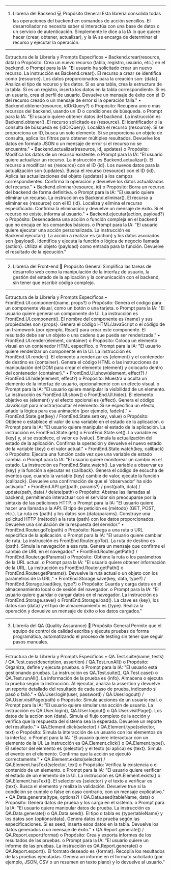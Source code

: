 ________________________________________
1. Librería del Backend 💻
Propósito General
Esta librería consolida todas las operaciones del backend en comandos de acción sencillos. El desarrollador no necesita saber si interactúa con una base de datos o un servicio de autenticación. Simplemente le dice a la IA lo que quiere hacer (crear, obtener, actualizar), y la IA se encarga de determinar el recurso y ejecutar la operación.
________________________________________
Estructura de la Librería y Prompts Específicos
•	Backend.crear(resource, data)
o	Propósito: Crea un nuevo recurso (tabla, registro, usuario, etc.) en el backend.
o	Prompt para la IA: "El usuario ha solicitado crear un nuevo recurso. La instrucción es Backend.crear(). El recurso a crear se identifica como {resource}. Los datos proporcionados para la creación son: {data}. Analiza el tipo de recurso y los datos. Si es una tabla, crea la estructura de la tabla. Si es un registro, inserta los datos en la tabla correspondiente. Si es un usuario, crea el perfil de usuario. Devuelve un mensaje de éxito con el ID del recurso creado o un mensaje de error si la operación falla."
•	Backend.obtener(resource, idOrQuery?)
o	Propósito: Recupera uno o más recursos del backend, usando un ID o condiciones de búsqueda.
o	Prompt para la IA: "El usuario quiere obtener datos del backend. La instrucción es Backend.obtener(). El recurso solicitado es {resource}. El identificador o la consulta de búsqueda es {idOrQuery}. Localiza el recurso {resource}. Si se proporciona un ID, busca un solo elemento. Si se proporciona un objeto de consulta, aplica los filtros para obtener múltiples resultados. Devuelve los datos en formato JSON o un mensaje de error si el recurso no se encuentra."
•	Backend.actualizar(resource, id, updates)
o	Propósito: Modifica los datos de un recurso existente.
o	Prompt para la IA: "El usuario quiere actualizar un recurso. La instrucción es Backend.actualizar(). El recurso a modificar es {resource} con el ID {id}. Los nuevos datos para la actualización son {updates}. Busca el recurso {resource} con el ID {id}. Aplica las actualizaciones del objeto {updates} a los campos correspondientes. Confirma la operación y devuelve los datos actualizados del recurso."
•	Backend.eliminar(resource, id)
o	Propósito: Borra un recurso del backend de forma definitiva.
o	Prompt para la IA: "El usuario quiere eliminar un recurso. La instrucción es Backend.eliminar(). El recurso a eliminar es {resource} con el ID {id}. Localiza y elimina el recurso especificado. Confirma la eliminación y devuelve un mensaje de éxito. Si el recurso no existe, informa al usuario."
•	Backend.ejecutar(action, payload?)
o	Propósito: Desencadena una acción o función compleja en el backend que no encaja en los comandos básicos.
o	Prompt para la IA: "El usuario quiere ejecutar una acción personalizada. La instrucción es Backend.ejecutar(). La acción a realizar es {action} y los datos asociados son {payload}. Identifica y ejecuta la función o lógica de negocio llamada {action}. Utiliza el objeto {payload} como entrada para la función. Devuelve el resultado de la ejecución."
________________________________________
2. Librería del Front-end 🎨
Propósito General
Simplifica las tareas de desarrollo web como la manipulación de la interfaz de usuario, la gestión del estado de la aplicación y la comunicación con el backend, sin tener que escribir código complejo.
________________________________________
Estructura de la Librería y Prompts Específicos
•	FrontEnd.UI.component(name, props?)
o	Propósito: Genera el código para un componente visual, como un botón o una tarjeta.
o	Prompt para la IA: "El usuario quiere generar un componente de UI. La instrucción es FrontEnd.UI.component(). El nombre del componente es {name} y sus propiedades son {props}. Genera el código HTML/JavaScript o el código de un framework (por ejemplo, React) para crear este componente. El resultado debe ser un objeto o una cadena que pueda ser renderizada."
•	FrontEnd.UI.render(element, container)
o	Propósito: Coloca un elemento visual en un contenedor HTML específico.
o	Prompt para la IA: "El usuario quiere renderizar un componente en la UI. La instrucción es FrontEnd.UI.render(). El elemento a renderizar es {element} y el contenedor de destino es {container}. Genera el código HTML o las instrucciones de manipulación del DOM para crear el elemento {element} y colocarlo dentro del contenedor {container}."
•	FrontEnd.UI.show(element, effect?) / FrontEnd.UI.hide(element, effect?)
o	Propósito: Muestra u oculta un elemento de la interfaz de usuario, opcionalmente con un efecto visual.
o	Prompt para la IA: "El usuario quiere manipular la visibilidad de un elemento. La instrucción es FrontEnd.UI.show() o FrontEnd.UI.hide(). El elemento objetivo es {element} y el efecto opcional es {effect}. Genera el código JavaScript para mostrar/ocultar el elemento. Si se especifica un efecto, añade la lógica para esa animación (por ejemplo, fadeIn)."
•	FrontEnd.State.get(key) / FrontEnd.State.set(key, value)
o	Propósito: Obtiene o establece el valor de una variable en el estado de la aplicación.
o	Prompt para la IA: "El usuario quiere manipular el estado de la aplicación. La instrucción es FrontEnd.State.get() o FrontEnd.State.set(). La variable es {key} y, si se establece, el valor es {value}. Simula la actualización del estado de la aplicación. Confirma la operación y devuelve el nuevo estado de la variable {key} o el valor actual."
•	FrontEnd.State.watch(key, callback)
o	Propósito: Ejecuta una función cada vez que una variable de estado cambia.
o	Prompt para la IA: "El usuario quiere monitorear un cambio en el estado. La instrucción es FrontEnd.State.watch(). La variable a observar es {key} y la función a ejecutar es {callback}. Genera el código de escucha de eventos que, cuando la variable {key} cambie de valor, ejecute la función {callback}. Devuelve una confirmación de que el 'observador' ha sido activado."
•	FrontEnd.API.get(path, params?) / post(path, data) / update(path, data) / delete(path)
o	Propósito: Abstrae las llamadas al backend, permitiendo interactuar con el servidor sin preocuparse por la sintaxis de las peticiones HTTP.
o	Prompt para la IA: "El usuario quiere hacer una llamada a la API. El tipo de petición es {método} (GET, POST, etc.). La ruta es {path} y los datos son {data/params}. Construye una solicitud HTTP {método} a la ruta {path} con los datos proporcionados. Devuelve una simulación de la respuesta del servidor."
•	FrontEnd.Router.goTo(path)
o	Propósito: Navega a una ruta o URL específica de la aplicación.
o	Prompt para la IA: "El usuario quiere cambiar de ruta. La instrucción es FrontEnd.Router.goTo(). La ruta de destino es {path}. Simula la navegación a esa ruta. Genera un mensaje que confirme el cambio de URL en el navegador."
•	FrontEnd.Router.getPath() / FrontEnd.Router.getParams()
o	Propósito: Obtiene la ruta o los parámetros de la URL actual.
o	Prompt para la IA: "El usuario quiere obtener información de la URL. La instrucción es FrontEnd.Router.getPath() o FrontEnd.Router.getParams(). Devuelve la ruta actual o un objeto con los parámetros de la URL."
•	FrontEnd.Storage.save(key, data, type?) / FrontEnd.Storage.load(key, type?)
o	Propósito: Guarda y carga datos en el almacenamiento local o de sesión del navegador.
o	Prompt para la IA: "El usuario quiere guardar o cargar datos en el navegador. La instrucción es FrontEnd.Storage.save() o FrontEnd.Storage.load(). La clave es {key}, los datos son {data} y el tipo de almacenamiento es {type}. Realiza la operación y devuelve un mensaje de éxito o los datos cargados."
________________________________________
3. Librería del QA (Quality Assurance) 🧪
Propósito General
Permite que el equipo de control de calidad escriba y ejecute pruebas de forma programática, automatizando el proceso de testing sin tener que seguir pasos manuales.
________________________________________
Estructura de la Librería y Prompts Específicos
•	QA.Test.suite(name, tests) / QA.Test.case(description, assertion) / QA.Test.runAll()
o	Propósito: Organiza, define y ejecuta pruebas.
o	Prompt para la IA: "El usuario está gestionando pruebas. La instrucción es QA.Test.suite(), QA.Test.case() o QA.Test.runAll(). La información de la prueba es {info}. Almacena o ejecuta la prueba según la instrucción. Al ejecutar, analiza la assertion y devuelve un reporte detallado del resultado de cada caso de prueba, indicando si pasó o falló."
•	QA.User.login(user, password) / QA.User.logout() / QA.User.visitPage(path)
o	Propósito: Simula acciones de un usuario real.
o	Prompt para la IA: "El usuario quiere simular una acción de usuario. La instrucción es QA.User.login(), QA.User.logout() o QA.User.visitPage(). Los datos de la acción son {data}. Simula el flujo completo de la acción y verifica que la respuesta del sistema sea la esperada. Devuelve un reporte del resultado."
•	QA.Element.click(selector) / QA.Element.type(selector, text)
o	Propósito: Simula la interacción de un usuario con los elementos de la interfaz.
o	Prompt para la IA: "El usuario quiere interactuar con un elemento de la UI. La instrucción es QA.Element.click() o QA.Element.type(). El selector del elemento es {selector} y el texto (si aplica) es {text}. Simula el evento en el elemento. Confirma que la acción se ejecutó correctamente."
•	QA.Element.exists(selector) / QA.Element.hasText(selector, text)
o	Propósito: Verifica la existencia o el contenido de un elemento.
o	Prompt para la IA: "El usuario quiere verificar el estado de un elemento de la UI. La instrucción es QA.Element.exists() o QA.Element.hasText(). El selector es {selector} y el texto a verificar es {text}. Busca el elemento y realiza la validación. Devuelve true si la condición se cumple o false en caso contrario, con un mensaje explicativo."
•	QA.Data.generate(type, options?) / QA.Data.seed(tableName, data)
o	Propósito: Genera datos de prueba y los carga en el sistema.
o	Prompt para la IA: "El usuario quiere manipular datos de prueba. La instrucción es QA.Data.generate() o QA.Data.seed(). El tipo o tabla es {type/tableName} y los datos son {options/data}. Genera datos de prueba según las especificaciones. Si es seed, inserta esos datos en la tabla. Devuelve los datos generados o un mensaje de éxito."
•	QA.Report.generate() / QA.Report.export(format)
o	Propósito: Crea y exporta informes de los resultados de las pruebas.
o	Prompt para la IA: "El usuario quiere un informe de las pruebas. La instrucción es QA.Report.generate() o QA.Report.export(). El formato deseado es {format}. Recopila los resultados de las pruebas ejecutadas. Genera un informe en el formato solicitado (por ejemplo, JSON, CSV o un resumen en texto plano) y lo devuelve al usuario."

